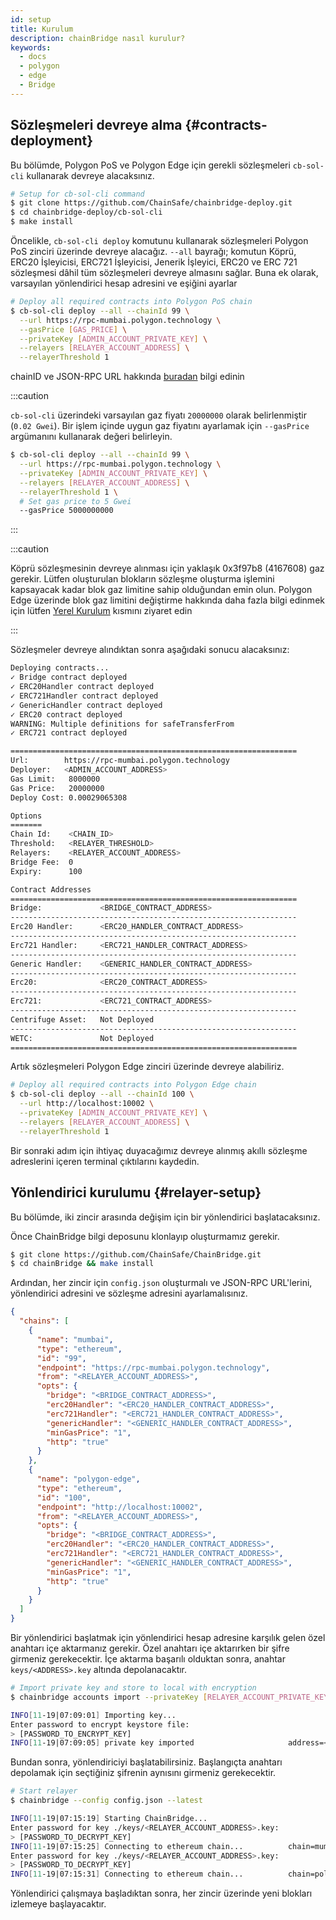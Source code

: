 ```yaml
---
id: setup
title: Kurulum
description: chainBridge nasıl kurulur?
keywords:
  - docs
  - polygon
  - edge
  - Bridge
---
```


## Sözleşmeleri devreye alma {#contracts-deployment}

Bu bölümde, Polygon PoS ve Polygon Edge için gerekli sözleşmeleri `cb-sol-cli` kullanarak devreye alacaksınız.

```bash
# Setup for cb-sol-cli command
$ git clone https://github.com/ChainSafe/chainbridge-deploy.git
$ cd chainbridge-deploy/cb-sol-cli
$ make install
```

Öncelikle, `cb-sol-cli deploy` komutunu kullanarak sözleşmeleri Polygon PoS zinciri üzerinde devreye alacağız.  `--all` bayrağı; komutun Köprü, ERC20 İşleyicisi, ERC721 İşleyicisi, Jenerik İşleyici, ERC20 ve ERC 721 sözleşmesi dâhil tüm sözleşmeleri devreye almasını sağlar. Buna ek olarak, varsayılan yönlendirici hesap adresini ve eşiğini ayarlar

```bash
# Deploy all required contracts into Polygon PoS chain
$ cb-sol-cli deploy --all --chainId 99 \
  --url https://rpc-mumbai.polygon.technology \
  --gasPrice [GAS_PRICE] \
  --privateKey [ADMIN_ACCOUNT_PRIVATE_KEY] \
  --relayers [RELAYER_ACCOUNT_ADDRESS] \
  --relayerThreshold 1
```


chainID ve JSON-RPC URL hakkında [buradan](/docs/edge/additional-features/chainbridge/definitions) bilgi edinin

:::caution

`cb-sol-cli` üzerindeki varsayılan gaz fiyatı `20000000` olarak belirlenmiştir (`0.02 Gwei`). Bir işlem içinde uygun gaz fiyatını ayarlamak için `--gasPrice` argümanını kullanarak değeri belirleyin.

```bash
$ cb-sol-cli deploy --all --chainId 99 \
  --url https://rpc-mumbai.polygon.technology \
  --privateKey [ADMIN_ACCOUNT_PRIVATE_KEY] \
  --relayers [RELAYER_ACCOUNT_ADDRESS] \
  --relayerThreshold 1 \
  # Set gas price to 5 Gwei
  --gasPrice 5000000000
```

:::

:::caution

Köprü sözleşmesinin devreye alınması için yaklaşık 0x3f97b8 (4167608) gaz gerekir. Lütfen oluşturulan blokların sözleşme oluşturma işlemini kapsayacak kadar blok gaz limitine sahip olduğundan emin olun. Polygon Edge üzerinde blok gaz limitini değiştirme hakkında daha fazla bilgi edinmek için lütfen
[Yerel Kurulum](/docs/edge/get-started/set-up-ibft-locally) kısmını ziyaret edin

:::

Sözleşmeler devreye alındıktan sonra aşağıdaki sonucu alacaksınız:

```bash
Deploying contracts...
✓ Bridge contract deployed
✓ ERC20Handler contract deployed
✓ ERC721Handler contract deployed
✓ GenericHandler contract deployed
✓ ERC20 contract deployed
WARNING: Multiple definitions for safeTransferFrom
✓ ERC721 contract deployed

================================================================
Url:        https://rpc-mumbai.polygon.technology
Deployer:   <ADMIN_ACCOUNT_ADDRESS>
Gas Limit:   8000000
Gas Price:   20000000
Deploy Cost: 0.00029065308

Options
=======
Chain Id:    <CHAIN_ID>
Threshold:   <RELAYER_THRESHOLD>
Relayers:    <RELAYER_ACCOUNT_ADDRESS>
Bridge Fee:  0
Expiry:      100

Contract Addresses
================================================================
Bridge:             <BRIDGE_CONTRACT_ADDRESS>
----------------------------------------------------------------
Erc20 Handler:      <ERC20_HANDLER_CONTRACT_ADDRESS>
----------------------------------------------------------------
Erc721 Handler:     <ERC721_HANDLER_CONTRACT_ADDRESS>
----------------------------------------------------------------
Generic Handler:    <GENERIC_HANDLER_CONTRACT_ADDRESS>
----------------------------------------------------------------
Erc20:              <ERC20_CONTRACT_ADDRESS>
----------------------------------------------------------------
Erc721:             <ERC721_CONTRACT_ADDRESS>
----------------------------------------------------------------
Centrifuge Asset:   Not Deployed
----------------------------------------------------------------
WETC:               Not Deployed
================================================================
```

Artık sözleşmeleri Polygon Edge zinciri üzerinde devreye alabiliriz.

```bash
# Deploy all required contracts into Polygon Edge chain
$ cb-sol-cli deploy --all --chainId 100 \
  --url http://localhost:10002 \
  --privateKey [ADMIN_ACCOUNT_PRIVATE_KEY] \
  --relayers [RELAYER_ACCOUNT_ADDRESS] \
  --relayerThreshold 1
```

Bir sonraki adım için ihtiyaç duyacağımız devreye alınmış akıllı sözleşme adreslerini içeren terminal çıktılarını kaydedin.

## Yönlendirici kurulumu {#relayer-setup}

Bu bölümde, iki zincir arasında değişim için bir yönlendirici başlatacaksınız.

Önce ChainBridge bilgi deposunu klonlayıp oluşturmamız gerekir.

```bash
$ git clone https://github.com/ChainSafe/ChainBridge.git
$ cd chainBridge && make install
```

Ardından, her zincir için `config.json` oluşturmalı ve JSON-RPC URL'lerini, yönlendirici adresini ve sözleşme adresini ayarlamalısınız.

```json
{
  "chains": [
    {
      "name": "mumbai",
      "type": "ethereum",
      "id": "99",
      "endpoint": "https://rpc-mumbai.polygon.technology",
      "from": "<RELAYER_ACCOUNT_ADDRESS>",
      "opts": {
        "bridge": "<BRIDGE_CONTRACT_ADDRESS>",
        "erc20Handler": "<ERC20_HANDLER_CONTRACT_ADDRESS>",
        "erc721Handler": "<ERC721_HANDLER_CONTRACT_ADDRESS>",
        "genericHandler": "<GENERIC_HANDLER_CONTRACT_ADDRESS>",
        "minGasPrice": "1",
        "http": "true"
      }
    },
    {
      "name": "polygon-edge",
      "type": "ethereum",
      "id": "100",
      "endpoint": "http://localhost:10002",
      "from": "<RELAYER_ACCOUNT_ADDRESS>",
      "opts": {
        "bridge": "<BRIDGE_CONTRACT_ADDRESS>",
        "erc20Handler": "<ERC20_HANDLER_CONTRACT_ADDRESS>",
        "erc721Handler": "<ERC721_HANDLER_CONTRACT_ADDRESS>",
        "genericHandler": "<GENERIC_HANDLER_CONTRACT_ADDRESS>",
        "minGasPrice": "1",
        "http": "true"
      }
    }
  ]
}
```

Bir yönlendirici başlatmak için yönlendirici hesap adresine karşılık gelen özel anahtarı içe aktarmanız gerekir. Özel anahtarı içe aktarırken bir şifre girmeniz gerekecektir. İçe aktarma başarılı olduktan sonra, anahtar `keys/<ADDRESS>.key` altında depolanacaktır.

```bash
# Import private key and store to local with encryption
$ chainbridge accounts import --privateKey [RELAYER_ACCOUNT_PRIVATE_KEY]

INFO[11-19|07:09:01] Importing key...
Enter password to encrypt keystore file:
> [PASSWORD_TO_ENCRYPT_KEY]
INFO[11-19|07:09:05] private key imported                     address=<RELAYER_ACCOUNT_ADDRESS> file=.../keys/<RELAYER_ACCOUNT_ADDRESS>.key
```

Bundan sonra, yönlendiriciyi başlatabilirsiniz. Başlangıçta anahtarı depolamak için seçtiğiniz şifrenin aynısını girmeniz gerekecektir.

```bash
# Start relayer
$ chainbridge --config config.json --latest

INFO[11-19|07:15:19] Starting ChainBridge...
Enter password for key ./keys/<RELAYER_ACCOUNT_ADDRESS>.key:
> [PASSWORD_TO_DECRYPT_KEY]
INFO[11-19|07:15:25] Connecting to ethereum chain...          chain=mumbai url=<JSON_RPC_URL>
Enter password for key ./keys/<RELAYER_ACCOUNT_ADDRESS>.key:
> [PASSWORD_TO_DECRYPT_KEY]
INFO[11-19|07:15:31] Connecting to ethereum chain...          chain=polygon-edge url=<JSON_RPC_URL>
```

Yönlendirici çalışmaya başladıktan sonra, her zincir üzerinde yeni blokları izlemeye başlayacaktır.
